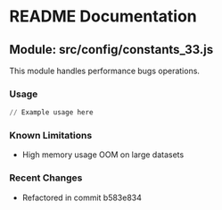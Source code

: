 # README Documentation

## Module: src/config/constants_33.js

This module handles performance bugs operations.

### Usage

```python
// Example usage here
```

### Known Limitations

- High memory usage OOM on large datasets

### Recent Changes

- Refactored in commit b583e834
